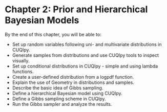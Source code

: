 # Chapter 2: Prior and Hierarchical Bayesian Models

By the end of this chapter, you will be able to:

- Set up random variables following uni- and multivariate distributions in CUQIpy.
- Generate samples from distributions and use CUQIpy tools to inspect visually.
- Set up conditional distributions in CUQIpy - simple and using lambda functions.
- Create a user-defined distribution from a logpdf function.
- Explain the use of Geometry in distributions and samples.
- Describe the basic idea of Gibbs sampling.
- Define a hierarchical Bayesian model using CUQIpy.
- Define a Gibbs sampling scheme in CUQIpy.
- Run the Gibbs sampler and analyze the results.